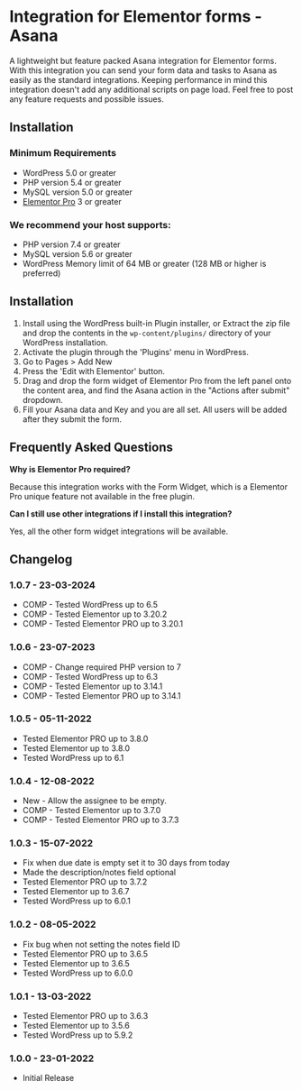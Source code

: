 # Integration for Elementor forms - Asana

A lightweight but feature packed Asana integration for Elementor forms.
With this integration you can send your form data and tasks to Asana as easily as the standard integrations. 
Keeping performance in mind this integration doesn't add any additional scripts on page load. 
Feel free to post any feature requests and possible issues.

## Installation

### Minimum Requirements

* WordPress 5.0 or greater
* PHP version 5.4 or greater
* MySQL version 5.0 or greater
* [Elementor Pro](https://elementor.com) 3 or greater

### We recommend your host supports:

* PHP version 7.4 or greater
* MySQL version 5.6 or greater
* WordPress Memory limit of 64 MB or greater (128 MB or higher is preferred)


## Installation

1. Install using the WordPress built-in Plugin installer, or Extract the zip file and drop the contents in the `wp-content/plugins/` directory of your WordPress installation.
2. Activate the plugin through the 'Plugins' menu in WordPress.
3. Go to Pages > Add New
4. Press the 'Edit with Elementor' button.
5. Drag and drop the form widget of Elementor Pro from the left panel onto the content area, and find the Asana action in the "Actions after submit" dropdown.
6. Fill your Asana data and Key and you are all set. All users will be added after they submit the form.


## Frequently Asked Questions

**Why is Elementor Pro required?**

Because this integration works with the Form Widget, which is a Elementor Pro unique feature not available in the free plugin.

**Can I still use other integrations if I install this integration?**

Yes, all the other form widget integrations will be available.

## Changelog

### 1.0.7 - 23-03-2024
* COMP - Tested WordPress up to 6.5
* COMP - Tested Elementor up to 3.20.2
* COMP - Tested Elementor PRO up to 3.20.1

### 1.0.6 - 23-07-2023
* COMP - Change required PHP version to 7
* COMP - Tested WordPress up to 6.3
* COMP - Tested Elementor up to 3.14.1
* COMP - Tested Elementor PRO up to 3.14.1

### 1.0.5 - 05-11-2022
* Tested Elementor PRO up to 3.8.0
* Tested Elementor up to 3.8.0
* Tested WordPress up to 6.1

### 1.0.4 - 12-08-2022
* New - Allow the assignee to be empty.
* COMP - Tested Elementor up to 3.7.0
* COMP - Tested Elementor PRO up to 3.7.3

### 1.0.3 - 15-07-2022
* Fix when due date is empty set it to 30 days from today
* Made the description/notes field optional
* Tested Elementor PRO up to 3.7.2
* Tested Elementor up to 3.6.7
* Tested WordPress up to 6.0.1

### 1.0.2 - 08-05-2022
* Fix bug when not setting the notes field ID
* Tested Elementor PRO up to 3.6.5
* Tested Elementor up to 3.6.5
* Tested WordPress up to 6.0.0

### 1.0.1 - 13-03-2022
* Tested Elementor PRO up to 3.6.3
* Tested Elementor up to 3.5.6
* Tested WordPress up to 5.9.2

### 1.0.0 - 23-01-2022
* Initial Release